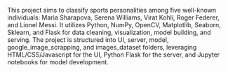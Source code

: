 This project aims to classify sports personalities among five well-known individuals: Maria Sharapova, Serena Williams, Virat Kohli, Roger Federer, and Lionel Messi. It utilizes Python, NumPy, OpenCV, Matplotlib, Seaborn, Sklearn, and Flask for data cleaning, visualization, model building, and serving. The project is structured into UI, server, model, google_image_scrapping, and images_dataset folders, leveraging HTML/CSS/Javascript for the UI, Python Flask for the server, and Jupyter notebooks for model development.

